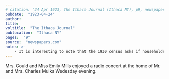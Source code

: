 ```yaml
---
# citation: "24 Apr 1923, The Ithaca Journal (Ithaca NY), p9, newspapers.com"
pubdate:  "1923-04-24"
author: 
title: 
voltitle:  "The Ithaca Journal"
publocation:  "Ithaca NY"
pages:  "9"
source:  "newspapers.com"
notes: >-
    - It is interesting to note that the 1930 census asks if households have a "Radio set" and Emily does not indicate that she owns one.
---
```

Mrs. Gould and Miss Emily Mills enjoyed a radio concert at the home of Mr. and Mrs. Charles Mulks Wedesday evening. 
